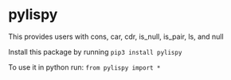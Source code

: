 # pylispy
This provides users with cons, car, cdr, is_null, is_pair, ls, and null


Install this package by running 
`pip3 install pylispy`

To use it in python run:
`from pylispy import *`
